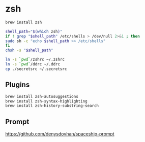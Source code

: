 # zsh

```sh
brew install zsh

shell_path="$(which zsh)"
if ! grep "$shell_path" /etc/shells > /dev/null 2>&1 ; then
sudo sh -c "echo $shell_path >> /etc/shells"
fi
chsh -s "$shell_path"

ln -s `pwd`/zshrc ~/.zshrc
ln -s `pwd`/ddrc ~/.ddrc
cp ./secretsrc ~/.secretsrc
```

## Plugins

```sh
brew install zsh-autosuggestions
brew install zsh-syntax-highlighting
brew install zsh-history-substring-search
```

## Prompt

https://github.com/denysdovhan/spaceship-prompt

